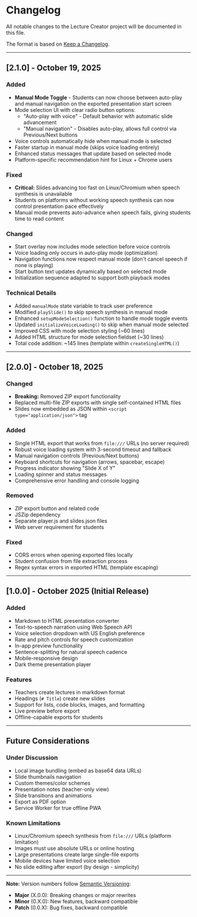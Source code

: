 # Changelog

All notable changes to the Lecture Creator project will be documented in this file.

The format is based on [Keep a Changelog](https://keepachangelog.com/en/1.0.0/).

---

## [2.1.0] - October 19, 2025

### Added
- **Manual Mode Toggle** - Students can now choose between auto-play and manual navigation on the exported presentation start screen
- Mode selection UI with clear radio button options:
  - "Auto-play with voice" - Default behavior with automatic slide advancement
  - "Manual navigation" - Disables auto-play, allows full control via Previous/Next buttons
- Voice controls automatically hide when manual mode is selected
- Faster startup in manual mode (skips voice loading entirely)
- Enhanced status messages that update based on selected mode
- Platform-specific recommendation hint for Linux + Chrome users

### Fixed
- **Critical:** Slides advancing too fast on Linux/Chromium when speech synthesis is unavailable
- Students on platforms without working speech synthesis can now control presentation pace effectively
- Manual mode prevents auto-advance when speech fails, giving students time to read content

### Changed
- Start overlay now includes mode selection before voice controls
- Voice loading only occurs in auto-play mode (optimization)
- Navigation functions now respect manual mode (don't cancel speech if none is playing)
- Start button text updates dynamically based on selected mode
- Initialization sequence adapted to support both playback modes

### Technical Details
- Added `manualMode` state variable to track user preference
- Modified `playSlide()` to skip speech synthesis in manual mode
- Enhanced `setupModeSelection()` function to handle mode toggle events
- Updated `initializeVoiceLoading()` to skip when manual mode selected
- Improved CSS with mode selection styling (~60 lines)
- Added HTML structure for mode selection fieldset (~30 lines)
- Total code addition: ~145 lines (template within `createSingleHTML()`)

---

## [2.0.0] - October 18, 2025

### Changed
- **Breaking:** Removed ZIP export functionality
- Replaced multi-file ZIP exports with single self-contained HTML files
- Slides now embedded as JSON within `<script type="application/json">` tag

### Added
- Single HTML export that works from `file:///` URLs (no server required)
- Robust voice loading system with 3-second timeout and fallback
- Manual navigation controls (Previous/Next buttons)
- Keyboard shortcuts for navigation (arrows, spacebar, escape)
- Progress indicator showing "Slide X of Y"
- Loading spinner and status messages
- Comprehensive error handling and console logging

### Removed
- ZIP export button and related code
- JSZip dependency
- Separate player.js and slides.json files
- Web server requirement for students

### Fixed
- CORS errors when opening exported files locally
- Student confusion from file extraction process
- Regex syntax errors in exported HTML (template escaping)

---

## [1.0.0] - October 2025 (Initial Release)

### Added
- Markdown to HTML presentation converter
- Text-to-speech narration using Web Speech API
- Voice selection dropdown with US English preference
- Rate and pitch controls for speech customization
- In-app preview functionality
- Sentence-splitting for natural speech cadence
- Mobile-responsive design
- Dark theme presentation player

### Features
- Teachers create lectures in markdown format
- Headings (`# Title`) create new slides
- Support for lists, code blocks, images, and formatting
- Live preview before export
- Offline-capable exports for students

---

## Future Considerations

### Under Discussion
- Local image bundling (embed as base64 data URLs)
- Slide thumbnails navigation
- Custom themes/color schemes
- Presentation notes (teacher-only view)
- Slide transitions and animations
- Export as PDF option
- Service Worker for true offline PWA

### Known Limitations
- Linux/Chromium speech synthesis from `file:///` URLs (platform limitation)
- Images must use absolute URLs or online hosting
- Large presentations create large single-file exports
- Mobile devices have limited voice selection
- No slide editing after export (by design - simplicity)

---

**Note:** Version numbers follow [Semantic Versioning](https://semver.org/):
- **Major** (X.0.0): Breaking changes or major rewrites
- **Minor** (0.X.0): New features, backward compatible
- **Patch** (0.0.X): Bug fixes, backward compatible
